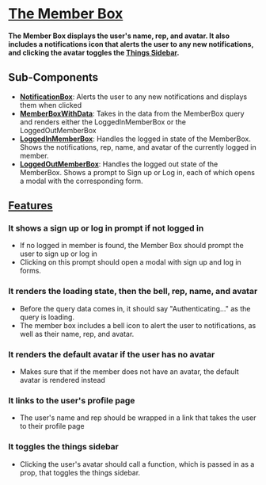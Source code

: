 # [The Member Box](MemberBox.tsx)

**The Member Box displays the user's name, rep, and avatar. It also includes a notifications icon that alerts the user to any new notifications, and clicking the avatar toggles the [Things Sidebar](../../ThingsSidebar/readme.md).**

## Sub-Components

- **[NotificationBox](./NotificationBox.tsx)**: Alerts the user to any new notifications and displays them when clicked
- **[MemberBoxWithData](./MemberBoxWithData.tsx)**: Takes in the data from the MemberBox query and renders either the LoggedInMemberBox or the LoggedOutMemberBox
- **[LoggedInMemberBox](./LoggedInMemberBox.tsx)**: Handles the logged in state of the MemberBox. Shows the notifications, rep, name, and avatar of the currently logged in member.
- **[LoggedOutMemberBox](./LoggedOutMemberBox.tsx)**: Handles the logged out state of the MemberBox. Shows a prompt to Sign up or Log in, each of which opens a modal with the corresponding form.

## [Features](MemberBox.test.tsx)

### It shows a sign up or log in prompt if not logged in

- If no logged in member is found, the Member Box should prompt the user to sign up or log in
- Clicking on this prompt should open a modal with sign up and log in forms.

### It renders the loading state, then the bell, rep, name, and avatar

- Before the query data comes in, it should say "Authenticating..." as the query is loading.
- The member box includes a bell icon to alert the user to notifications, as well as their name, rep, and avatar.

### It renders the default avatar if the user has no avatar

- Makes sure that if the member does not have an avatar, the default avatar is rendered instead

### It links to the user's profile page

- The user's name and rep should be wrapped in a link that takes the user to their profile page

### It toggles the things sidebar

- Clicking the user's avatar should call a function, which is passed in as a prop, that toggles the things sidebar.
